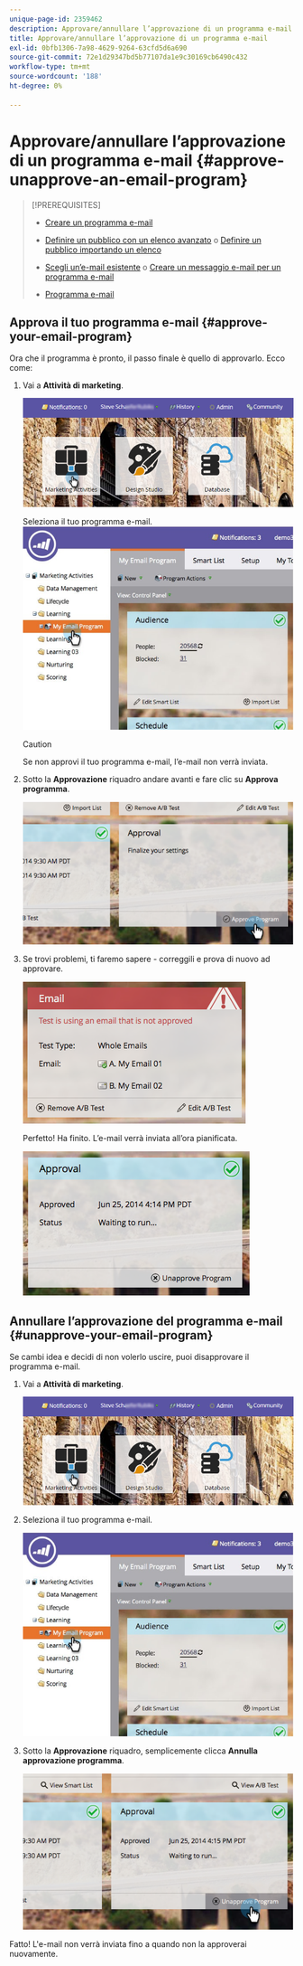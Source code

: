 ```yaml
---
unique-page-id: 2359462
description: Approvare/annullare l’approvazione di un programma e-mail - Documenti Marketo - Documentazione del prodotto
title: Approvare/annullare l’approvazione di un programma e-mail
exl-id: 0bfb1306-7a98-4629-9264-63cfd5d6a690
source-git-commit: 72e1d29347bd5b77107da1e9c30169cb6490c432
workflow-type: tm+mt
source-wordcount: '188'
ht-degree: 0%

---
```


# Approvare/annullare l’approvazione di un programma e-mail {#approve-unapprove-an-email-program}

>[!PREREQUISITES]
>
>* [Creare un programma e-mail](/help/marketo/product-docs/email-marketing/email-programs/creating-an-email-program/create-an-email-program.md)
>* [Definire un pubblico con un elenco avanzato](/help/marketo/product-docs/email-marketing/email-programs/managing-people-in-email-programs/define-an-audience-with-a-smart-list.md) o [Definire un pubblico importando un elenco](/help/marketo/product-docs/email-marketing/email-programs/managing-people-in-email-programs/define-an-audience-by-importing-a-list.md)
>
>* [Scegli un’e-mail esistente](/help/marketo/product-docs/email-marketing/email-programs/email-program-actions/choose-an-existing-email.md) o [Creare un messaggio e-mail per un programma e-mail](/help/marketo/product-docs/email-marketing/email-programs/email-program-actions/create-an-email-for-an-email-program.md)
>
>* [Programma e-mail](/help/marketo/product-docs/email-marketing/email-programs/email-program-actions/schedule-your-email-program.md)


## Approva il tuo programma e-mail {#approve-your-email-program}

Ora che il programma è pronto, il passo finale è quello di approvarlo. Ecco come:

1. Vai a **Attività di marketing**.

   ![](assets/login-marketing-activities-2.png)

   Seleziona il tuo programma e-mail.
   ![](assets/selectemailprogram-2.jpg)

   >[!CAUTION]
   >
   >Se non approvi il tuo programma e-mail, l’e-mail non verrà inviata.

1. Sotto la **Approvazione** riquadro andare avanti e fare clic su **Approva programma**.

   ![](assets/image2014-9-12-13-3a43-3a36.png)

1. Se trovi problemi, ti faremo sapere - correggili e prova di nuovo ad approvare.

   ![](assets/image2014-9-12-13-3a43-3a44.png)

   Perfetto! Ha finito. L’e-mail verrà inviata all’ora pianificata.

   ![](assets/image2014-9-12-13-3a43-3a56.png)

## Annullare l’approvazione del programma e-mail {#unapprove-your-email-program}

Se cambi idea e decidi di non volerlo uscire, puoi disapprovare il programma e-mail.

1. Vai a **Attività di marketing**.

   ![](assets/login-marketing-activities-2.png)

1. Seleziona il tuo programma e-mail.

   ![](assets/selectemailprogram-2.jpg)

1. Sotto la **Approvazione** riquadro, semplicemente clicca **Annulla approvazione programma**.

   ![](assets/image2014-9-12-13-3a44-3a28.png)

Fatto! L&#39;e-mail non verrà inviata fino a quando non la approverai nuovamente.

